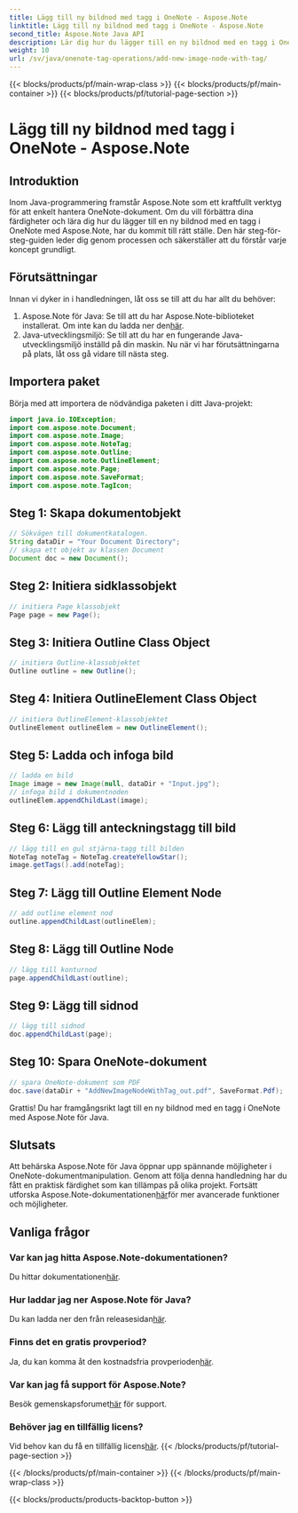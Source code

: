 ```yaml
---
title: Lägg till ny bildnod med tagg i OneNote - Aspose.Note
linktitle: Lägg till ny bildnod med tagg i OneNote - Aspose.Note
second_title: Aspose.Note Java API
description: Lär dig hur du lägger till en ny bildnod med en tagg i OneNote med Aspose.Note för Java. Lyft dina Java-programmeringskunskaper utan ansträngning.
weight: 10
url: /sv/java/onenote-tag-operations/add-new-image-node-with-tag/
---
```


{{< blocks/products/pf/main-wrap-class >}}
{{< blocks/products/pf/main-container >}}
{{< blocks/products/pf/tutorial-page-section >}}

# Lägg till ny bildnod med tagg i OneNote - Aspose.Note

## Introduktion
Inom Java-programmering framstår Aspose.Note som ett kraftfullt verktyg för att enkelt hantera OneNote-dokument. Om du vill förbättra dina färdigheter och lära dig hur du lägger till en ny bildnod med en tagg i OneNote med Aspose.Note, har du kommit till rätt ställe. Den här steg-för-steg-guiden leder dig genom processen och säkerställer att du förstår varje koncept grundligt.
## Förutsättningar
Innan vi dyker in i handledningen, låt oss se till att du har allt du behöver:
1.  Aspose.Note för Java: Se till att du har Aspose.Note-biblioteket installerat. Om inte kan du ladda ner den[här](https://releases.aspose.com/note/java/).
2. Java-utvecklingsmiljö: Se till att du har en fungerande Java-utvecklingsmiljö inställd på din maskin.
Nu när vi har förutsättningarna på plats, låt oss gå vidare till nästa steg.
## Importera paket
Börja med att importera de nödvändiga paketen i ditt Java-projekt:
```java
import java.io.IOException;
import com.aspose.note.Document;
import com.aspose.note.Image;
import com.aspose.note.NoteTag;
import com.aspose.note.Outline;
import com.aspose.note.OutlineElement;
import com.aspose.note.Page;
import com.aspose.note.SaveFormat;
import com.aspose.note.TagIcon;
```
## Steg 1: Skapa dokumentobjekt
```java
// Sökvägen till dokumentkatalogen.
String dataDir = "Your Document Directory";
// skapa ett objekt av klassen Document
Document doc = new Document();
```
## Steg 2: Initiera sidklassobjekt
```java
// initiera Page klassobjekt
Page page = new Page();
```
## Steg 3: Initiera Outline Class Object
```java
// initiera Outline-klassobjektet
Outline outline = new Outline();
```
## Steg 4: Initiera OutlineElement Class Object
```java
// initiera OutlineElement-klassobjektet
OutlineElement outlineElem = new OutlineElement();
```
## Steg 5: Ladda och infoga bild
```java
// ladda en bild
Image image = new Image(null, dataDir + "Input.jpg");
// infoga bild i dokumentnoden
outlineElem.appendChildLast(image);
```
## Steg 6: Lägg till anteckningstagg till bild
```java
// lägg till en gul stjärna-tagg till bilden
NoteTag noteTag = NoteTag.createYellowStar();
image.getTags().add(noteTag);
```
## Steg 7: Lägg till Outline Element Node
```java
// add outline element nod
outline.appendChildLast(outlineElem);
```
## Steg 8: Lägg till Outline Node
```java
// lägg till konturnod
page.appendChildLast(outline);
```
## Steg 9: Lägg till sidnod
```java
// lägg till sidnod
doc.appendChildLast(page);
```
## Steg 10: Spara OneNote-dokument
```java
// spara OneNote-dokument som PDF
doc.save(dataDir + "AddNewImageNodeWithTag_out.pdf", SaveFormat.Pdf);
```
Grattis! Du har framgångsrikt lagt till en ny bildnod med en tagg i OneNote med Aspose.Note för Java.
## Slutsats
 Att behärska Aspose.Note för Java öppnar upp spännande möjligheter i OneNote-dokumentmanipulation. Genom att följa denna handledning har du fått en praktisk färdighet som kan tillämpas på olika projekt. Fortsätt utforska Aspose.Note-dokumentationen[här](https://reference.aspose.com/note/java/)för mer avancerade funktioner och möjligheter.
## Vanliga frågor
### Var kan jag hitta Aspose.Note-dokumentationen?
 Du hittar dokumentationen[här](https://reference.aspose.com/note/java/).
### Hur laddar jag ner Aspose.Note för Java?
 Du kan ladda ner den från releasesidan[här](https://releases.aspose.com/note/java/).
### Finns det en gratis provperiod?
 Ja, du kan komma åt den kostnadsfria provperioden[här](https://releases.aspose.com/).
### Var kan jag få support för Aspose.Note?
 Besök gemenskapsforumet[här](https://forum.aspose.com/c/note/28) för support.
### Behöver jag en tillfällig licens?
 Vid behov kan du få en tillfällig licens[här](https://purchase.aspose.com/temporary-license/).
{{< /blocks/products/pf/tutorial-page-section >}}

{{< /blocks/products/pf/main-container >}}
{{< /blocks/products/pf/main-wrap-class >}}

{{< blocks/products/products-backtop-button >}}

